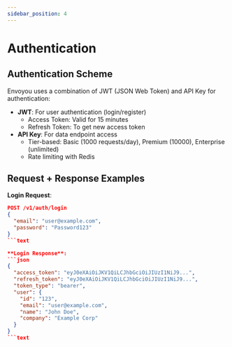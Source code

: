 ```yaml
---
sidebar_position: 4
---
```


# Authentication

## Authentication Scheme

Envoyou uses a combination of JWT (JSON Web Token) and API Key for authentication:

- **JWT**: For user authentication (login/register)
  - Access Token: Valid for 15 minutes
  - Refresh Token: To get new access token
- **API Key**: For data endpoint access
  - Tier-based: Basic (1000 requests/day), Premium (10000), Enterprise (unlimited)
  - Rate limiting with Redis

## Request + Response Examples

**Login Request**:
```json
POST /v1/auth/login
{
  "email": "user@example.com",
  "password": "Password123"
}
```text

**Login Response**:
```json
{
  "access_token": "eyJ0eXAiOiJKV1QiLCJhbGciOiJIUzI1NiJ9...",
  "refresh_token": "eyJ0eXAiOiJKV1QiLCJhbGciOiJIUzI1NiJ9...",
  "token_type": "bearer",
  "user": {
    "id": "123",
    "email": "user@example.com",
    "name": "John Doe",
    "company": "Example Corp"
  }
}
```text